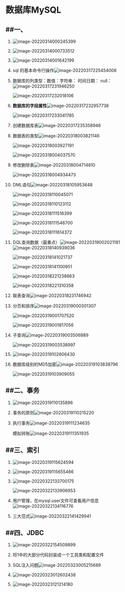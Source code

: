 # 数据库MySQL

## ##一、

1. ![image-20220314000245399](数据库MySQL.assets/image-20220314000245399.png)

2. ![image-20220314000733512](数据库MySQL.assets/image-20220314000733512.png)

3. ![image-20220314001642199](数据库MySQL.assets/image-20220314001642199.png)

4. sql 的基本命令行操作![image-20220317225454008](数据库MySQL.assets/image-20220317225454008.png)

5. 数据库的列类型：数值：字符串：    时间日期：    null：![image-20220317231946250](数据库MySQL.assets/image-20220317231946250.png)

   ![image-20220317232018106](数据库MySQL.assets/image-20220317232018106.png)

6. **数据库的字段属性**![image-20220317232957738](数据库MySQL.assets/image-20220317232957738.png)

   ![image-20220317233041785](数据库MySQL.assets/image-20220317233041785.png)

7. 创建数据库表![image-20220317235358946](数据库MySQL.assets/image-20220317235358946.png)

8. 数据表的类型![image-20220318003821146](数据库MySQL.assets/image-20220318003821146.png)

   ![image-20220318003927191](数据库MySQL.assets/image-20220318003927191.png)

   ![image-20220318004037570](数据库MySQL.assets/image-20220318004037570.png)

9. 修改删除表![image-20220318004714810](数据库MySQL.assets/image-20220318004714810.png)

   ![image-20220318004934473](数据库MySQL.assets/image-20220318004934473.png)
   
10. DML语句![image-20220318105953648](数据库MySQL.assets/image-20220318105953648.png)

    ![image-20220318110045071](数据库MySQL.assets/image-20220318110045071.png)

    ![image-20220318110123112](数据库MySQL.assets/image-20220318110123112.png)

    ![image-20220318111516399](数据库MySQL.assets/image-20220318111516399.png)

    ![image-20220318111546700](数据库MySQL.assets/image-20220318111546700.png)

    ![image-20220318111614372](数据库MySQL.assets/image-20220318111614372.png)

11. DQL查询数据（最重点）![image-20220319002021181](数据库MySQL.assets/image-20220319002021181.png)![image-20220318140939036](数据库MySQL.assets/image-20220318140939036.png)

    ![image-20220318141021737](数据库MySQL.assets/image-20220318141021737.png)

    ![image-20220318141100951](数据库MySQL.assets/image-20220318141100951.png)

    ![image-20220318221238863](数据库MySQL.assets/image-20220318221238863.png)
    
    ![image-20220318221310358](数据库MySQL.assets/image-20220318221310358.png)
    
12. 联表查询![image-20220318231746942](数据库MySQL.assets/image-20220318231746942.png)

13. 分页和排序![image-20220319000301307](数据库MySQL.assets/image-20220319000301307.png)

    ![image-20220319001707520](数据库MySQL.assets/image-20220319001707520.png)

    ![image-20220319001817056](数据库MySQL.assets/image-20220319001817056.png)

14. 子查询![image-20220319003506889](数据库MySQL.assets/image-20220319003506889.png)

    ![image-20220319003538997](数据库MySQL.assets/image-20220319003538997.png)
    
15. ![image-20220319102606430](数据库MySQL.assets/image-20220319102606430.png)

16. 数据库级别的MD5加密![image-20220319103838796](数据库MySQL.assets/image-20220319103838796.png)

    ![image-20220319103909055](数据库MySQL.assets/image-20220319103909055.png)

## ##二、事务

1. ![image-20220319110135896](数据库MySQL.assets/image-20220319110135896.png)

2. 事务的原则![image-20220319110215220](数据库MySQL.assets/image-20220319110215220.png)

3. 执行事务![image-20220319111234635](数据库MySQL.assets/image-20220319111234635.png)

   模拟转账![image-20220319111351935](数据库MySQL.assets/image-20220319111351935.png)

   

## ##三、索引

1. ![image-20220319115624594](数据库MySQL.assets/image-20220319115624594.png)
2. ![image-20220319115655466](数据库MySQL.assets/image-20220319115655466.png)

3. ![image-20220322133700175](数据库MySQL.assets/image-20220322133700175.png)

   ![image-20220322133906953](数据库MySQL.assets/image-20220322133906953.png)

4. 用户管理，在mysql.user文件可查看用户信息![image-20220322134116776](数据库MySQL.assets/image-20220322134116776.png)

5. 三大范式![image-20220322141429941](数据库MySQL.assets/image-20220322141429941.png)

## ##四、JDBC

1. ![image-20220322154509899](数据库MySQL.assets/image-20220322154509899.png)
2. 将1中的大部分代码封装成一个工具类和配置文件
3. SQL注入问题![image-20220323005215689](数据库MySQL.assets/image-20220323005215689.png)
4. ![image-20220323012602438](数据库MySQL.assets/image-20220323012602438.png)

5. ![image-20220323121214180](数据库MySQL.assets/image-20220323121214180.png)

   
